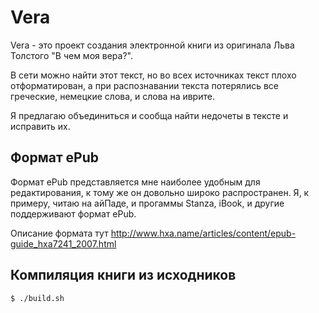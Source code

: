 # Vera

Vera - это проект создания электронной книги из оригинала Льва Толстого "В чем моя вера?".

В сети можно найти этот текст, но во всех источниках текст плохо отформатирован, а при распознавании текста потерялись все греческие, немецкие слова, и слова на иврите.

Я предлагаю объединиться и сообща найти недочеты в тексте и исправить их.

## Формат ePub

Формат ePub представляется мне наиболее удобным для редактирования, к тому же он довольно широко распространен. Я, к примеру, читаю на айПаде, и прогаммы Stanza, iBook, и другие поддерживают формат ePub.

Описание формата тут http://www.hxa.name/articles/content/epub-guide_hxa7241_2007.html

## Компиляция книги из исходников

    $ ./build.sh